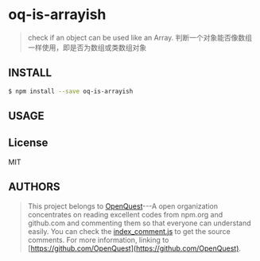 # oq-is-arrayish

> check if an object can be used like an Array. 判断一个对象能否像数组一样使用，即是否为数组或类数组对象

## INSTALL
```sh
$ npm install --save oq-is-arrayish
```
## USAGE

## License

MIT

## AUTHORS
> This project belongs to [OpenQuest](https://github.com/OpenQuest)---A open organization concentrates on reading excellent codes from npm.org and github.com and commenting them so that everyone can understand easily.
> You can check the [index_comment.js](./index_comment.js) to get the source comments.
> For more information, linking to [https://github.com/OpenQuest](https://github.com/OpenQuest).